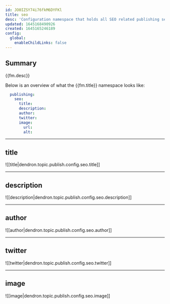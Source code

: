 ```yaml
---
id: JO0IZSY74i76fkM6DYFKl
title: seo
desc: 'Configuration namespace that holds all SEO related publishing settings.'
updated: 1645168490926
created: 1645165246189
config:
  global:
    enableChildLinks: false
---
```


## Summary
{{fm.desc}}

Below is an overview of what the {{fm.title}} namespace looks like:

```yml
  publishing:
    seo:
      title:
      description:
      author:
      twitter:
      image:
        url:
        alt:
```

***

## title
![[title|dendron.topic.publish.config.seo.title]]

***

## description
![[description|dendron.topic.publish.config.seo.description]]

***

## author
![[author|dendron.topic.publish.config.seo.author]]

***

## twitter
![[twitter|dendron.topic.publish.config.seo.twitter]]

***

## image
![[image|dendron.topic.publish.config.seo.image]]
